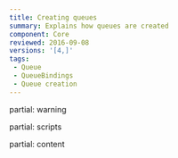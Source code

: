 ```yaml
---
title: Creating queues
summary: Explains how queues are created
component: Core
reviewed: 2016-09-08
versions: '[4,]'
tags:
 - Queue
 - QueueBindings
 - Queue creation
---
```


partial: warning

partial: scripts

partial: content